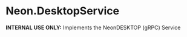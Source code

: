 Neon.DesktopService
===================

**INTERNAL USE ONLY:** Implements the NeonDESKTOP (gRPC) Service
